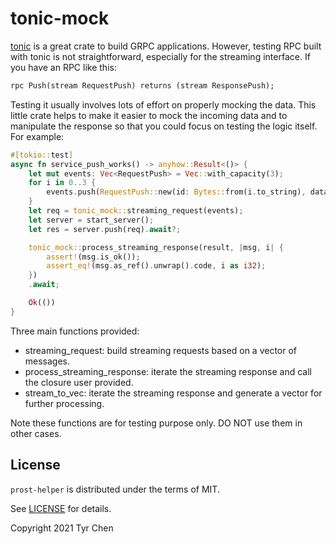 # tonic-mock

[tonic](https://docs.rs/tonic) is a great crate to build GRPC applications. However, testing RPC built with tonic is not straightforward, especially for the streaming interface. If you have an RPC like this:

```protobuf
rpc Push(stream RequestPush) returns (stream ResponsePush);
```

Testing it usually involves lots of effort on properly mocking the data. This little crate helps to make it easier to mock the incoming data and to manipulate the response so that you could focus on testing the logic itself. For example:

```rust
#[tokio::test]
async fn service_push_works() -> anyhow::Result<()> {
    let mut events: Vec<RequestPush> = Vec::with_capacity(3);
    for i in 0..3 {
        events.push(RequestPush::new(id: Bytes::from(i.to_string), data: Bytes::from("a".repeat(10))));
    }
    let req = tonic_mock::streaming_request(events);
    let server = start_server();
    let res = server.push(req).await?;

    tonic_mock::process_streaming_response(result, |msg, i| {
        assert!(msg.is_ok());
        assert_eq!(msg.as_ref().unwrap().code, i as i32);
    })
    .await;

    Ok(())
}
```

Three main functions provided:

- streaming_request: build streaming requests based on a vector of messages.
- process_streaming_response: iterate the streaming response and call the closure user provided.
- stream_to_vec: iterate the streaming response and generate a vector for further processing.

Note these functions are for testing purpose only. DO NOT use them in other cases.


## License

`prost-helper` is distributed under the terms of MIT.

See [LICENSE](LICENSE.md) for details.

Copyright 2021 Tyr Chen
